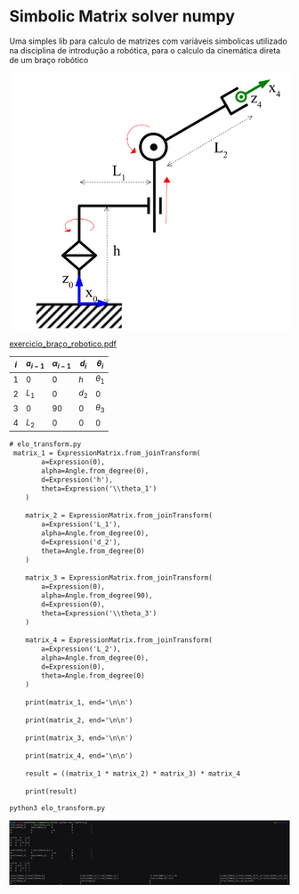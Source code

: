 # Simbolic Matrix solver numpy

Uma simples lib para calculo de matrizes com variáveis simbolicas utilizado na
disciplina de introdução a robótica, para o calculo da cinemática direta de um
braço robótico


![braço](docs/exemplo_braco.png)

[exercicio_braço_robotico.pdf](docs/Avaliao_Semanal_sobre_cinemtica_direta.pdf)


| $`i`$ | $`a_{i-1}`$ | $`\alpha_{i-1}`$ | $`d_{i}`$ | $`\theta_i`$ |
| ----- | ----------- | ---------------- | --------- | ------------ |
| 1     | $`0`$       | $`0`$            | $`h`$     | $`\theta_1`$ |
| 2     | $`L_1`$     | $`0`$            | $`d_2`$   | $`0`$        |
| 3     | $`0`$       | $`90`$           | $`0`$     | $`\theta_3`$ |
| 4     | $`L_2`$     | $`0`$            | $`0`$     | $`0`$        |

 
```python3
# elo_transform.py
 matrix_1 = ExpressionMatrix.from_joinTransform(
        a=Expression(0),
        alpha=Angle.from_degree(0),
        d=Expression('h'),
        theta=Expression('\\theta_1')
    )

    matrix_2 = ExpressionMatrix.from_joinTransform(
        a=Expression('L_1'),
        alpha=Angle.from_degree(0),
        d=Expression('d_2'),
        theta=Angle.from_degree(0)
    )

    matrix_3 = ExpressionMatrix.from_joinTransform(
        a=Expression(0),
        alpha=Angle.from_degree(90),
        d=Expression(0),
        theta=Expression('\\theta_3')
    )

    matrix_4 = ExpressionMatrix.from_joinTransform(
        a=Expression('L_2'),
        alpha=Angle.from_degree(0),
        d=Expression(0),
        theta=Angle.from_degree(0)
    )

    print(matrix_1, end='\n\n')

    print(matrix_2, end='\n\n')

    print(matrix_3, end='\n\n')

    print(matrix_4, end='\n\n')

    result = ((matrix_1 * matrix_2) * matrix_3) * matrix_4

    print(result)

```

```zsh
python3 elo_transform.py
```
![output](docs/elo_transform_output.png)

